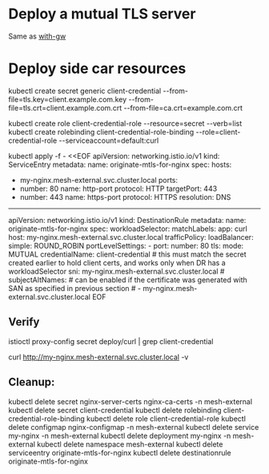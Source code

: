 # Deploy a mutual TLS server

Same as [with-gw](/mtls/with-gw/Instructions.md)

# Deploy side car resources

kubectl create secret generic client-credential --from-file=tls.key=client.example.com.key --from-file=tls.crt=client.example.com.crt --from-file=ca.crt=example.com.crt

kubectl create role client-credential-role --resource=secret --verb=list
kubectl create rolebinding client-credential-role-binding --role=client-credential-role --serviceaccount=default:curl

kubectl apply -f - <<EOF
apiVersion: networking.istio.io/v1
kind: ServiceEntry
metadata:
  name: originate-mtls-for-nginx
spec:
  hosts:
  - my-nginx.mesh-external.svc.cluster.local
  ports:
  - number: 80
    name: http-port
    protocol: HTTP
    targetPort: 443
  - number: 443
    name: https-port
    protocol: HTTPS
  resolution: DNS
---
apiVersion: networking.istio.io/v1
kind: DestinationRule
metadata:
  name: originate-mtls-for-nginx
spec:
  workloadSelector:
    matchLabels:
      app: curl
  host: my-nginx.mesh-external.svc.cluster.local
  trafficPolicy:
    loadBalancer:
      simple: ROUND_ROBIN
    portLevelSettings:
    - port:
        number: 80
      tls:
        mode: MUTUAL
        credentialName: client-credential # this must match the secret created earlier to hold client certs, and works only when DR has a workloadSelector
        sni: my-nginx.mesh-external.svc.cluster.local
        # subjectAltNames: # can be enabled if the certificate was generated with SAN as specified in previous section
        # - my-nginx.mesh-external.svc.cluster.local
EOF

## Verify
istioctl proxy-config secret deploy/curl | grep client-credential

curl http://my-nginx.mesh-external.svc.cluster.local -v

## Cleanup:

kubectl delete secret nginx-server-certs nginx-ca-certs -n mesh-external
kubectl delete secret client-credential
kubectl delete rolebinding client-credential-role-binding
kubectl delete role client-credential-role
kubectl delete configmap nginx-configmap -n mesh-external
kubectl delete service my-nginx -n mesh-external
kubectl delete deployment my-nginx -n mesh-external
kubectl delete namespace mesh-external
kubectl delete serviceentry originate-mtls-for-nginx
kubectl delete destinationrule originate-mtls-for-nginx
